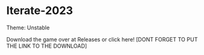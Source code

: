 # Iterate-2023
Theme: Unstable

Download the game over at Releases or click here!
\[DONT FORGET TO PUT THE LINK TO THE DOWNLOAD\]
